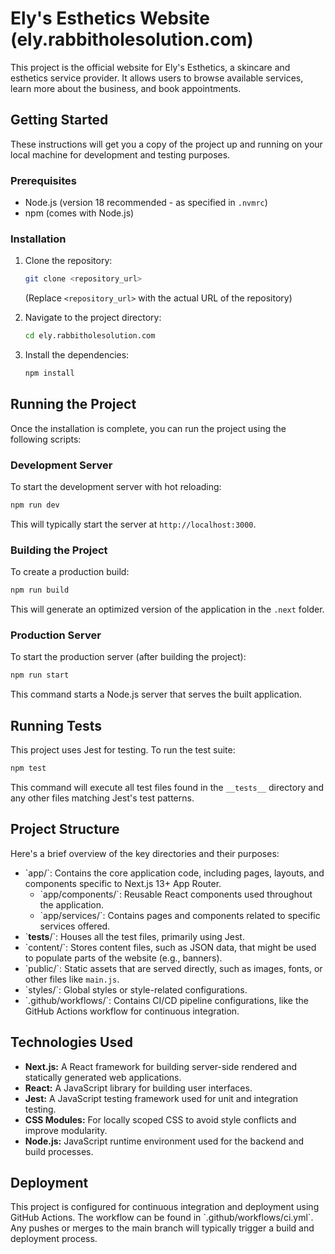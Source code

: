 # Ely's Esthetics Website (ely.rabbitholesolution.com)

This project is the official website for Ely's Esthetics, a skincare and esthetics service provider. It allows users to browse available services, learn more about the business, and book appointments.

## Getting Started

These instructions will get you a copy of the project up and running on your local machine for development and testing purposes.

### Prerequisites

*   Node.js (version 18 recommended - as specified in `.nvmrc`)
*   npm (comes with Node.js)

### Installation

1.  Clone the repository:
    ```bash
    git clone <repository_url>
    ```
    (Replace `<repository_url>` with the actual URL of the repository)

2.  Navigate to the project directory:
    ```bash
    cd ely.rabbitholesolution.com
    ```

3.  Install the dependencies:
    ```bash
    npm install
    ```

## Running the Project

Once the installation is complete, you can run the project using the following scripts:

### Development Server

To start the development server with hot reloading:

```bash
npm run dev
```
This will typically start the server at `http://localhost:3000`.

### Building the Project

To create a production build:

```bash
npm run build
```
This will generate an optimized version of the application in the `.next` folder.

### Production Server

To start the production server (after building the project):

```bash
npm run start
```
This command starts a Node.js server that serves the built application.

## Running Tests

This project uses Jest for testing. To run the test suite:

```bash
npm test
```
This command will execute all test files found in the `__tests__` directory and any other files matching Jest's test patterns.

## Project Structure

Here's a brief overview of the key directories and their purposes:

*   \`app/\`: Contains the core application code, including pages, layouts, and components specific to Next.js 13+ App Router.
    *   \`app/components/\`: Reusable React components used throughout the application.
    *   \`app/services/\`: Contains pages and components related to specific services offered.
*   \`__tests__/\`: Houses all the test files, primarily using Jest.
*   \`content/\`: Stores content files, such as JSON data, that might be used to populate parts of the website (e.g., banners).
*   \`public/\`: Static assets that are served directly, such as images, fonts, or other files like `main.js`.
*   \`styles/\`: Global styles or style-related configurations.
*   \`.github/workflows/\`: Contains CI/CD pipeline configurations, like the GitHub Actions workflow for continuous integration.

## Technologies Used

*   **Next.js:** A React framework for building server-side rendered and statically generated web applications.
*   **React:** A JavaScript library for building user interfaces.
*   **Jest:** A JavaScript testing framework used for unit and integration testing.
*   **CSS Modules:** For locally scoped CSS to avoid style conflicts and improve modularity.
*   **Node.js:** JavaScript runtime environment used for the backend and build processes.

## Deployment

This project is configured for continuous integration and deployment using GitHub Actions. The workflow can be found in \`.github/workflows/ci.yml\`. Any pushes or merges to the main branch will typically trigger a build and deployment process.
